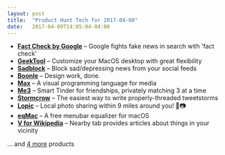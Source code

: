 ```yaml
---
layout: post
title:  "Product Hunt Tech for 2017-04-08"
date:   2017-04-09T14:05:04-04:00
---
```


* **[Fact Check by Google](https://www.producthunt.com/posts/fact-check-by-google?utm_campaign=producthunt-api&utm_medium=api&utm_source=Application%3A+Daily+Digest+RSS+%28ID%3A+3202%29)** – Google fights fake news in search with 'fact check'
* **[GeekTool](https://www.producthunt.com/posts/geektool?utm_campaign=producthunt-api&utm_medium=api&utm_source=Application%3A+Daily+Digest+RSS+%28ID%3A+3202%29)** – Customize your MacOS desktop with great flexibility
* **[Sadblock](https://www.producthunt.com/posts/sadblock?utm_campaign=producthunt-api&utm_medium=api&utm_source=Application%3A+Daily+Digest+RSS+%28ID%3A+3202%29)** – Block sad/depressing news from your social feeds
* **[Boonle](https://www.producthunt.com/posts/boonle-2?utm_campaign=producthunt-api&utm_medium=api&utm_source=Application%3A+Daily+Digest+RSS+%28ID%3A+3202%29)** – Design work, done.
* **[Max](https://www.producthunt.com/posts/max-2?utm_campaign=producthunt-api&utm_medium=api&utm_source=Application%3A+Daily+Digest+RSS+%28ID%3A+3202%29)** – A visual programming language for media
* **[Me3](https://www.producthunt.com/posts/me3?utm_campaign=producthunt-api&utm_medium=api&utm_source=Application%3A+Daily+Digest+RSS+%28ID%3A+3202%29)** – Smart Tinder for friendships, privately matching 3 at a time
* **[Stormcrow](https://www.producthunt.com/posts/stormcrow?utm_campaign=producthunt-api&utm_medium=api&utm_source=Application%3A+Daily+Digest+RSS+%28ID%3A+3202%29)** – The easiest way to write properly-threaded tweetstorms
* **[Lopic](https://www.producthunt.com/posts/lopic?utm_campaign=producthunt-api&utm_medium=api&utm_source=Application%3A+Daily+Digest+RSS+%28ID%3A+3202%29)** – Local photo sharing within 9 miles around you! 📍📷
* **[eqMac](https://www.producthunt.com/posts/eqmac?utm_campaign=producthunt-api&utm_medium=api&utm_source=Application%3A+Daily+Digest+RSS+%28ID%3A+3202%29)** – A free menubar equalizer for macOS
* **[V for Wikipedia](https://www.producthunt.com/posts/v-for-wikipedia-2?utm_campaign=producthunt-api&utm_medium=api&utm_source=Application%3A+Daily+Digest+RSS+%28ID%3A+3202%29)** – Nearby tab provides articles about things in your vicinity

… and [4 more](https://www.producthunt.com/tech) products